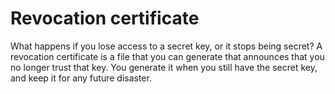 [Title]: # (Certificado de revocación)
[Difficulty]: # (Principiante)
[Order]: # (97)

# Revocation certificate

What happens if you lose access to a secret key, or it stops being secret? A revocation certificate is a file that you can generate that announces that you no longer trust that key. You generate it when you still have the secret key, and keep it for any future disaster.